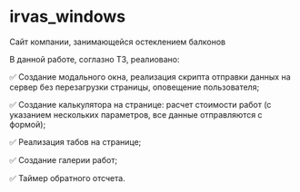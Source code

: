 # irvas_windows
Сайт компании, занимающейся остеклением балконов

В данной работе, соглазно ТЗ, реалиовано:

✅ Создание модального окна, реализация скрипта отправки данных на сервер без перезагрузки страницы, оповещение пользователя;

✅ Создание калькулятора на странице: расчет стоимости работ (с указанием нескольких параметров, все данные отправляются с формой);

✅ Реализация табов на странице;

✅ Создание галерии работ;

✅ Таймер обратного отсчета.
